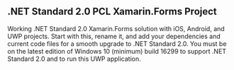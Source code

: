 ## .NET Standard 2.0 PCL Xamarin.Forms Project
Working .NET Standard 2.0 Xamarin.Forms solution with iOS, Android, and UWP projects.  Start with this, rename it, and add your dependencies and current code files for a smooth upgrade to .NET Standard 2.0.  You must be on the latest edition of Windows 10 (minimum) build 16299 to support .NET Standard 2.0 and to run this UWP application.  

